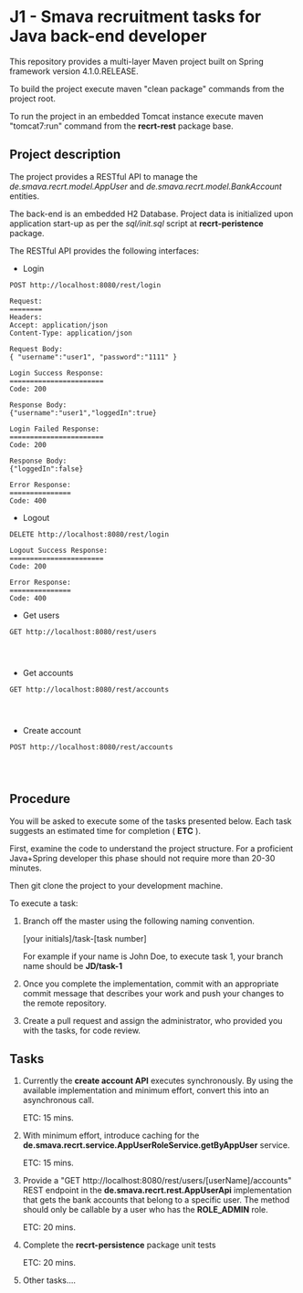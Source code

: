 # J1 - Smava recruitment tasks for Java back-end developer

This repository provides a multi-layer Maven project built on Spring framework version 4.1.0.RELEASE.

To build the project execute maven "clean package" commands from the project root.

To run the project in an embedded Tomcat instance execute maven "tomcat7:run" command from the **recrt-rest** package 
base.

## Project description

The project provides a RESTful API to manage the *de.smava.recrt.model.AppUser* and *de.smava.recrt.model.BankAccount* 
entities. 

The back-end is an embedded H2 Database. Project data is initialized upon application start-up as per the 
*sql/init.sql* script at **recrt-peristence** package.

The RESTful API provides the following interfaces:

* Login

```
POST http://localhost:8080/rest/login

Request:
========
Headers:
Accept: application/json
Content-Type: application/json

Request Body:
{ "username":"user1", "password":"1111" }

Login Success Response:
=======================
Code: 200

Response Body:
{"username":"user1","loggedIn":true}

Login Failed Response:
=======================
Code: 200

Response Body:
{"loggedIn":false}

Error Response:
===============
Code: 400

```

* Logout

```
DELETE http://localhost:8080/rest/login

Logout Success Response:
=======================
Code: 200

Error Response:
===============
Code: 400

```

* Get users

```
GET http://localhost:8080/rest/users




```

* Get accounts

```
GET http://localhost:8080/rest/accounts




```

* Create account

```
POST http://localhost:8080/rest/accounts




```

## Procedure

You will be asked to execute some of the tasks presented below. Each task suggests an estimated time for completion 
( **ETC** ).

First, examine the code to understand the project structure. For a proficient Java+Spring developer this phase
should not require more than 20-30 minutes.

Then git clone the project to your development machine.

To execute a task:

1. Branch off the master using the following naming convention.

    [your initials]/task-[task number]

    For example if your name is John Doe, to execute task 1, your branch name should be **JD/task-1**

1. Once you complete the implementation, commit with an appropriate commit message that describes your work
and push your changes to the remote repository.

1. Create a pull request and assign the administrator, who provided you with the tasks, for code review.

## Tasks

1. Currently the **create account API** executes synchronously. By using the available implementation and 
minimum effort, convert this into an asynchronous call. 

    ETC: 15 mins.

1. With minimum effort, introduce caching for the 
**de.smava.recrt.service.AppUserRoleService.getByAppUser** service.

    ETC: 15 mins.

1. Provide a "GET http://localhost:8080/rest/users/[userName]/accounts" REST endpoint in the 
**de.smava.recrt.rest.AppUserApi** implementation that gets the bank accounts that belong to a specific user. 
The method should only be callable by a user who has the **ROLE_ADMIN** role.

    ETC: 20 mins.

1. Complete the **recrt-persistence** package unit tests

    ETC: 20 mins.
    
1. Other tasks....

